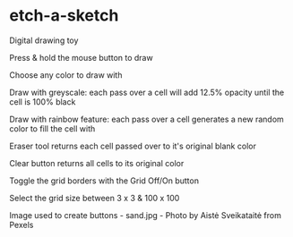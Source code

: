 # etch-a-sketch

Digital drawing toy

  Press & hold the mouse button to draw
  
  Choose any color to draw with
  
  Draw with greyscale: each pass over a cell will add 12.5% opacity until the cell is 100% black
  
  Draw with rainbow feature: each pass over a cell generates a new random color to fill the cell with
  
  Eraser tool returns each cell passed over to it's original blank color
  
  Clear button returns all cells to its original color
  
  Toggle the grid borders with the Grid Off/On button
  
  Select the grid size between 3 x 3 & 100 x 100
 
  

Image used to create buttons - sand.jpg - Photo by Aistė Sveikataitė from Pexels
